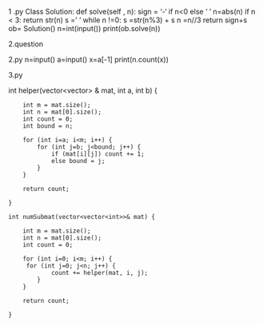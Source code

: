 1 .py
Class Solution:
     def solve(self , n):
           sign = ‘-‘ if n<0 else ‘ ’
            n=abs(n)
            if  n < 3:
                 return str(n)
                 s =’ ‘
            while n !=0:
                 s =str(n%3) + s
                 n =n//3
           return sign+s
ob= Solution()
n=int(input())
print(ob.solve(n))


2.question
 
 2.py
n=input()
a=input()
x=a[-1]
print(n.count(x))

3.py

int helper(vector<vector<int>> & mat, int a, int b) {
        
        int m = mat.size();
        int n = mat[0].size();
        int count = 0;
        int bound = n;
        
        for (int i=a; i<m; i++) {
            for (int j=b; j<bound; j++) {
                if (mat[i][j]) count += 1;
                else bound = j;
            }
        }
        
        return count;

    }

    int numSubmat(vector<vector<int>>& mat) {
        
        int m = mat.size();
        int n = mat[0].size();
        int count = 0;
        
        for (int i=0; i<m; i++) {
         for (int j=0; j<n; j++) {
                count += helper(mat, i, j);
            }
        }
        
        return count;

    }
